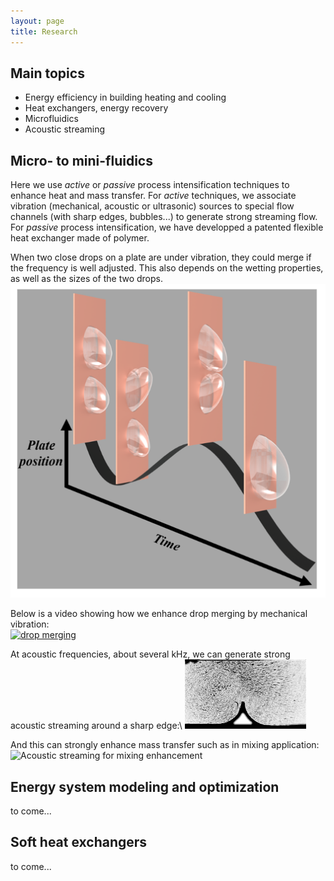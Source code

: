 ```yaml
---
layout: page
title: Research
---
```


## Main topics
- Energy efficiency in building heating and cooling
- Heat exchangers, energy recovery
- Microfluidics
- Acoustic streaming 

## Micro- to mini-fluidics
Here we use *active* or *passive* process intensification techniques to enhance heat and mass transfer. For *active* techniques, we associate vibration (mechanical, acoustic or ultrasonic) sources to special flow channels (with sharp edges, bubbles...) to generate strong streaming flow. For *passive* process intensification, we have developped a patented flexible heat exchanger made of polymer. 

When two close drops on a plate are under vibration, they could merge if the frequency is well adjusted. This also depends on the wetting properties, as well as the sizes of the two drops. \
![Mechanism of drops under vibration](./publi/vibdropmergecoverfig.png "drop dynamics")




Below is a video showing how we enhance drop merging by mechanical vibration:\
[![drop merging](http://img.youtube.com/vi/OCKlnEh3tEQ/0.jpg)](https://youtu.be/OCKlnEh3tEQ) 


At acoustic frequencies, about several kHz, we can generate strong acoustic streaming around a sharp edge:\ 
![Strong acoustic streaming around sharp edge](./publi/seasasymstrong.gif "acoustic streaming")


And this can strongly enhance mass transfer such as in mixing application: \
![Acoustic streaming for mixing enhancement](./publi/seasmixing.png "sound driven micromixer")



## Energy system modeling and optimization
to come...

## Soft heat exchangers
to come... 
